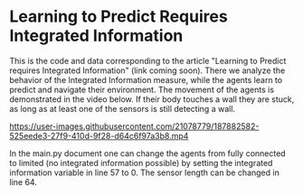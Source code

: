 # Learning to Predict Requires Integrated Information
This is the code and data corresponding to the article "Learning to Predict requires Integrated Information" (link coming soon). 
There we analyze the behavior of the Integrated Information measure, while the agents learn to predict and navigate their environment. The movement
of the agents is demonstrated in the video below. If their body touches a wall they are stuck, as long as at least one of the sensors is still detecting a wall.



https://user-images.githubusercontent.com/21078779/187882582-525eede3-27f9-410d-9f28-d64c6f97a3b8.mp4



In the main.py document one can change the agents from fully connected to limited (no integrated information possible) by setting the integrated information 
variable in line 57 to 0. 
The sensor length can be changed in line 64.
